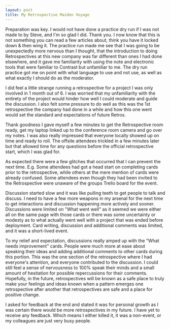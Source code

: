 ```yaml
---
layout: post
title: My Retrospective Maiden Voyage
---
```


Preparation was key. I would not have done a practice dry run if I was not made to by Steve, and I'm so glad I did. Thank you. I now know that this is not something you can read a few articles about, think you have it locked down & then wing it. The practice run made me see that I was going to be unexpectedly more nervous than I thought, that the introduction to doing Retrospectives at this new company was far different than ones I had done elsewhere, and it gave me familiarity with using the note and electronic tools that were familiar to Contrast but unfamiliar to me. The dry run practice got me on point with what language to use and not use, as well as what exactly I should do as the moderator.

I did feel a little strange running a retrospective for a project I was only involved in 1 month out of 6. I was worried that my unfamiliarity with the entirety of the project would hinder how well I could moderate and guide the discussion. I also felt some pressure to do well as this was the 1st retrospective the company had done in a while and how this one went would set the standard and expectations of future Retros.

Thank goodness I gave myself a few minutes to get the Retrospective room ready, get my laptop linked up to the conference room camera and go over my notes. I was also really impressed that everyone locally showed up on time and ready to roll. The offsite attendees trickled in a few minutes later but that allowed time for any questions before the official retrospective start, which I was glad for. 

As expected there were a few glitches that occurred that I can prevent the next time. E.g. Some attendees had got a head start on completing cards prior to the retrospective, while others at the mere mention of cards were already confused. Some attendees even though they had been invited to the Retrospective were unaware of the groups Trello board for the event. 

Discussion started slow and it was like pulling teeth to get people to talk and discuss. I need to have a few more weapons in my arsenal for the next time to get interactions and discussion happening more actively and sooner. Discussions were limited on "What went well" as it seemed we were either all on the same page with those cards or there was some uncertainty or modesty as to what actually went well with a project that was ended before deployment. Card writing, discussion and additional comments was limited, and it was a short-lived event.

To my relief and expectation, discussions really amped up with the "What needs improvement" cards. People were much more at ease about speaking their ideas and adding additional comments to other cards during this portion. This was the one section of the retrospective where I had everyone's attention, and everyone contributed to the discussion. I could still feel a sense of nervousness to 100% speak their minds and a small amount of hesitation for possible repercussions for their comments. Hopefully, in the future, retrospectives will be known as a safe place to truly make your feelings and ideas known when a pattern emerges one retrospective after another that retrospectives are safe and a place for positive change.

I asked for feedback at the end and stated it was for personal growth as I was certain there would be more retrospectives in my future. I have yet to receive any feedback. Which means I either killed it, it was a non-event, or my colleagues are just very busy people. 